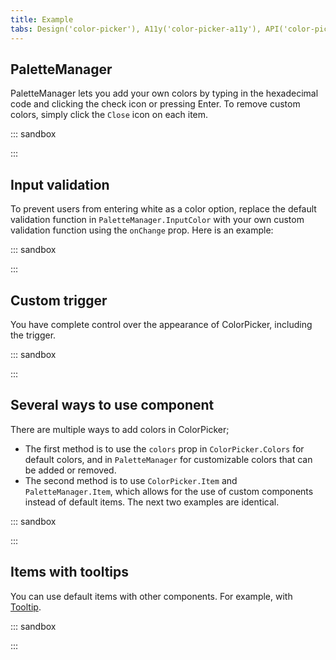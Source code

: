 ```yaml
---
title: Example
tabs: Design('color-picker'), A11y('color-picker-a11y'), API('color-picker-api'), Example('color-picker-code'), Changelog('color-picker-changelog')
---
```


## PaletteManager

PaletteManager lets you add your own colors by typing in the hexadecimal code and clicking the check icon or pressing Enter. To remove custom colors, simply click the `Close` icon on each item.

::: sandbox

<script lang="tsx">
import React from 'react';
import ColorPicker, { PaletteManager } from '@semcore/ui/color-picker';

const Demo = () => {
  return (
    <ColorPicker>
      <ColorPicker.Trigger />
      <ColorPicker.Popper>
        <ColorPicker.Colors />
        <PaletteManager>
          <PaletteManager.Colors />
          <PaletteManager.InputColor />
        </PaletteManager>
      </ColorPicker.Popper>
    </ColorPicker>
  );
};


</script>

:::

## Input validation

To prevent users from entering white as a color option, replace the default validation function in `PaletteManager.InputColor` with your own custom validation function using the `onChange` prop. Here is an example:

::: sandbox

<script lang="tsx">
import React from 'react';
import ColorPicker, { PaletteManager } from '@semcore/ui/color-picker';

const Demo = () => {
  const [state, setState] = React.useState('normal');

  const onChange = (value) => {
    if (value.toLowerCase() === 'ffffff') {
      setState('invalid');
    }

    return false;
  };

  return (
    <ColorPicker>
      <ColorPicker.Trigger />
      <ColorPicker.Popper>
        <ColorPicker.Colors />
        <PaletteManager>
          <PaletteManager.Colors />
          <PaletteManager.InputColor state={state} onChange={onChange} />
        </PaletteManager>
      </ColorPicker.Popper>
    </ColorPicker>
  );
};


</script>

:::

## Custom trigger

You have complete control over the appearance of ColorPicker, including the trigger.

::: sandbox

<script lang="tsx">
import React from 'react';
import ColorPicker from '@semcore/ui/color-picker';
import Input from '@semcore/ui/input';
import { Box } from '@semcore/ui/flex-box';

const Demo = () => {
  const [value, setValue] = React.useState('#C695FF');

  return (
    <ColorPicker value={value} onChange={setValue}>
      <Input ml={1} w={200}>
        <Input.Addon role='button' interactive>
          <ColorPicker.Trigger tag={Box}>
            <div
              style={{
                width: '12px',
                height: '12px',
                borderRadius: '50%',
                border: '1px solid #C4C7CF',
                backgroundColor: value,
              }}
            />
          </ColorPicker.Trigger>
        </Input.Addon>
        <Input.Value placeholder='Placeholder' />
      </Input>
      <ColorPicker.Popper>
        <ColorPicker.Colors />
      </ColorPicker.Popper>
    </ColorPicker>
  );
};


</script>

:::

## Several ways to use component

There are multiple ways to add colors in ColorPicker;

- The first method is to use the `colors` prop in `ColorPicker.Colors` for default colors, and in `PaletteManager` for customizable colors that can be added or removed.
- The second method is to use `ColorPicker.Item` and `PaletteManager.Item`, which allows for the use of custom components instead of default items. The next two examples are identical.

::: sandbox

<script lang="tsx">
import React from 'react';
import ColorPicker, { PaletteManager } from '@semcore/ui/color-picker';

const Demo = () => {
  const [value, setValue] = React.useState('#98848D');
  const [customColors, setCustomColors] = React.useState(['#8649E6', '#8649E7', '#8649E8']);

  return (
    <>
      <ColorPicker value={value} onChange={setValue}>
        <ColorPicker.Trigger />
        <ColorPicker.Popper>
          <ColorPicker.Colors
            colors={[
              null,
              '#8649E1',
              '#FF5733',
              '#98848D',
              '#8E3B29',
              '#B0E727',
              '#27D3E7',
              '#2D747C',
              '#6ad0de',
              '#6E2D7C',
            ]}
          />
          <PaletteManager colors={customColors} onColorsChange={setCustomColors}>
            <PaletteManager.Colors />
            <PaletteManager.InputColor />
          </PaletteManager>
        </ColorPicker.Popper>
      </ColorPicker>

      <ColorPicker value={value} onChange={setValue}>
        <ColorPicker.Trigger />
        <ColorPicker.Popper>
          <ColorPicker.Colors>
            <ColorPicker.Item value={null} />
            <ColorPicker.Item value='#8649E1' />
            <ColorPicker.Item value='#FF5733' />
            <ColorPicker.Item value='#98848D' />
            <ColorPicker.Item value='#8E3B29' />
            <ColorPicker.Item value='#B0E727' />
            <ColorPicker.Item value='#27D3E7' />
            <ColorPicker.Item value='#2D747C' />
            <ColorPicker.Item value='#6ad0de' />
            <ColorPicker.Item value='#6E2D7C' />
          </ColorPicker.Colors>
          <PaletteManager onColorsChange={setCustomColors}>
            <PaletteManager.Colors>
              {customColors.map((color) => (
                <PaletteManager.Item value={color} key={color} />
              ))}
            </PaletteManager.Colors>
            <PaletteManager.InputColor />
          </PaletteManager>
        </ColorPicker.Popper>
      </ColorPicker>
    </>
  );
};


</script>

:::

## Items with tooltips

You can use default items with other components. For example, with [Tooltip](/components/tooltip/tooltip).

::: sandbox

<script lang="tsx">
import React from 'react';
import ColorPicker from '@semcore/ui/color-picker';
import Tooltip from '@semcore/ui/tooltip';

const colors = [
  '#A7AB38',
  '#229229',
  '#36E341',
  '#369AE3',
  '#66A9DA',
  '#9DEBE9',
  '#8F331C',
  '#7441B0',
  '#B9A0D6',
  '#C43DD2',
];

const Demo = () => {
  return (
    <ColorPicker>
      <ColorPicker.Trigger />
      <ColorPicker.Popper>
        <ColorPicker.Colors>
          {colors.map((color) => (
            <Tooltip title={color} key={color}>
              <ColorPicker.Item value={color} />
            </Tooltip>
          ))}
        </ColorPicker.Colors>
      </ColorPicker.Popper>
    </ColorPicker>
  );
};


</script>

:::
